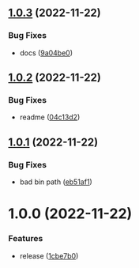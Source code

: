 ## [1.0.3](https://github.com/simonecorsi/skaffoldo/compare/v1.0.2...v1.0.3) (2022-11-22)


### Bug Fixes

* docs ([9a04be0](https://github.com/simonecorsi/skaffoldo/commit/9a04be0dfffb0ec9ad3635faf0ae60352302e608))

## [1.0.2](https://github.com/simonecorsi/skaffoldo/compare/v1.0.1...v1.0.2) (2022-11-22)


### Bug Fixes

* readme ([04c13d2](https://github.com/simonecorsi/skaffoldo/commit/04c13d234cc772109cc0a5d5ab8286abf945eeae))

## [1.0.1](https://github.com/simonecorsi/skaffoldo/compare/v1.0.0...v1.0.1) (2022-11-22)


### Bug Fixes

* bad bin path ([eb51af1](https://github.com/simonecorsi/skaffoldo/commit/eb51af18f9f0c2ddf9beffe14d17179463af9555))

# 1.0.0 (2022-11-22)


### Features

* release ([1cbe7b0](https://github.com/simonecorsi/skaffoldo/commit/1cbe7b097cfc3c7bea4dab06618a68d8af252b03))
